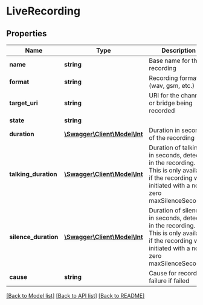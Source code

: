 # LiveRecording

## Properties
Name | Type | Description | Notes
------------ | ------------- | ------------- | -------------
**name** | **string** | Base name for the recording | [optional] 
**format** | **string** | Recording format (wav, gsm, etc.) | [optional] 
**target_uri** | **string** | URI for the channel or bridge being recorded | [optional] 
**state** | **string** |  | [optional] 
**duration** | [**\Swagger\Client\Model\Int**](Int.md) | Duration in seconds of the recording | [optional] 
**talking_duration** | [**\Swagger\Client\Model\Int**](Int.md) | Duration of talking, in seconds, detected in the recording. This is only available if the recording was initiated with a non-zero maxSilenceSeconds. | [optional] 
**silence_duration** | [**\Swagger\Client\Model\Int**](Int.md) | Duration of silence, in seconds, detected in the recording. This is only available if the recording was initiated with a non-zero maxSilenceSeconds. | [optional] 
**cause** | **string** | Cause for recording failure if failed | [optional] 

[[Back to Model list]](../README.md#documentation-for-models) [[Back to API list]](../README.md#documentation-for-api-endpoints) [[Back to README]](../README.md)


